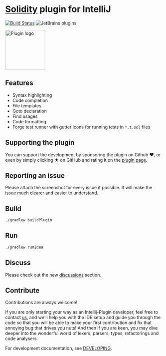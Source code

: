 # [Solidity](https://solidity.readthedocs.io/) plugin for IntelliJ

[![Build Status](https://circleci.com/gh/intellij-solidity/intellij-solidity.svg?style=svg)](https://circleci.com/gh/intellij-solidity/intellij-solidity)
![JetBrains plugins](https://img.shields.io/jetbrains/plugin/d/9475-intellij-solidity.svg)

[<img src="./logo/logo_256.png" width="128" height="128" alt="Plugin logo">](https://plugins.jetbrains.com/idea/plugin/9475-intellij-solidity)

## Features

* Syntax highlighting
* Code completion
* File templates
* Goto declaration
* Find usages
* Code formatting
* Forge test runner with gutter icons for running tests in `*.t.sol` files

## Supporting the plugin

You can support the development by sponsoring the plugin on Github ❤️, or even by simply clicking ★ on GitHub and rating it on the [plugin page](https://plugins.jetbrains.com/idea/plugin/9475-intellij-solidity).

## Reporting an issue

Please attach the screenshot for every issue if possible. It will make the issue much clearer and easier to understand.

## Build

```bash
./gradlew buildPlugin
```

## Run

```bash
./gradlew runIdea
```

## Discuss

Please check out the new [discussions](https://github.com/intellij-solidity/intellij-solidity/discussions) section.

## Contribute

Contributions are always welcome!

If you are only starting your way as an Intellij-Plugin developer, feel free to contact [us](https://gitter.im/intellij-solidity/intellij-solidity), and we'll help you with the IDE setup and guide you through the code so that you will be able to make your first contribution and fix that annoying bug that drives you nuts! And then if you are keen, you may dive deeper into the wonderful world of lexers, parsers, types, refactorings and code analysers.

For development documentation, see [DEVELOPING](DEVELOPING.md).

